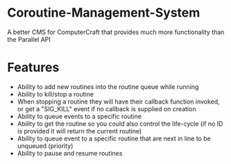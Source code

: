 Coroutine-Management-System
===========================

A better CMS for ComputerCraft that provides much more functionality than the Parallel API


Features
===========================
- Ability to add new routines into the routine queue while running
- Ability to kill/stop a routine
- When stopping a routine they will have their callback function invoked, or get a "SIG_KILL" event if no callback is supplied on creation
- Ability to queue events to a specific routine
- Ability to get the routine so you could also control the life-cycle (if no ID is provided it will return the current routine)
- Ability to queue event to a specific routine that are next in line to be unqueued (priority)
- Ability to pause and resume routines
